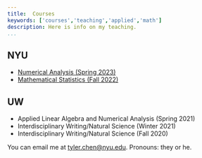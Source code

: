 ```yaml
---
title:  Courses
keywords: ['courses','teaching','applied','math']
description: Here is info on my teaching.
...
```



## NYU

- [Numerical Analysis (Spring 2023)](./na_s2023)
- [Mathematical Statistics (Fall 2022)](./mathstats_f2022)

## UW

- Applied Linear Algebra and Numerical Analysis (Spring 2021)
- Interdisciplinary Writing/Natural Science (Winter 2021)
- Interdisciplinary Writing/Natural Science (Fall 2020)


You can email me at [tyler.chen@nyu.edu](mailto:tyler.chen@nyu.edu).
Pronouns: they or he.
